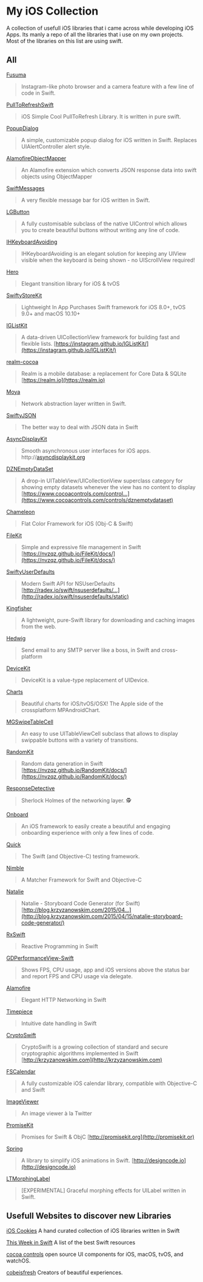 # My iOS Collection
A collection of usefull iOS libraries that i came across while developing iOS Apps. Its manly a repo of all the libraries that i use on my own projects. Most of the libraries on this list are using swift.



## All
 
 
 [Fusuma](https://github.com/prpgleto/Fusuma)
>Instagram-like photo browser and a camera feature with a few line of code in Swift.

 [PullToRefreshSwift](https://github.com/prpgleto/PullToRefreshSwift)
>iOS Simple Cool PullToRefresh Library. It is written in pure swift.

 [PopupDialog](https://github.com/Orderella/PopupDialog)
>A simple, customizable popup dialog for iOS written in Swift. Replaces UIAlertController alert style.

[AlamofireObjectMapper](https://github.com/tristanhimmelman/AlamofireObjectMapper)
>An Alamofire extension which converts JSON response data into swift objects using ObjectMapper

[SwiftMessages](https://github.com/SwiftKickMobile/SwiftMessages)
>A very flexible message bar for iOS written in Swift.

[LGButton](https://github.com/loregr/LGButton)
>A fully customisable subclass of the native UIControl which allows you to create beautiful buttons without writing any line of code.

[IHKeyboardAvoiding](https://github.com/IdleHandsApps/IHKeyboardAvoiding)
>IHKeyboardAvoiding is an elegant solution for keeping any UIView visible when the keyboard is being shown - no UIScrollView required!

[Hero](https://github.com/lkzhao/Hero)
>Elegant transition library for iOS & tvOS

[SwiftyStoreKit](https://github.com/bizz84/SwiftyStoreKit)
>Lightweight In App Purchases Swift framework for iOS 8.0+, tvOS 9.0+ and macOS 10.10+

[IGListKit](https://github.com/Instagram/IGListKit)
>A data-driven UICollectionView framework for building fast and flexible lists. [https://instagram.github.io/IGListKit/](https://instagram.github.io/IGListKit/)

[realm-cocoa](https://github.com/realm/realm-cocoa)
>Realm is a mobile database: a replacement for Core Data & SQLite [https://realm.io](https://realm.io)

[Moya](https://github.com/Moya/Moya)
>Network abstraction layer written in Swift.

[SwiftyJSON](https://github.com/SwiftyJSON/SwiftyJSON)
>The better way to deal with JSON data in Swift

[AsyncDisplayKit](https://github.com/facebookarchive/AsyncDisplayKit)
>Smooth asynchronous user interfaces for iOS apps. http://[asyncdisplaykit.org](asyncdisplaykit.org)

[DZNEmptyDataSet](https://github.com/dzenbot/DZNEmptyDataSet)
>A drop-in UITableView/UICollectionView superclass category for showing empty datasets whenever the view has no content to display [https://www.cocoacontrols.com/control…](https://www.cocoacontrols.com/controls/dznemptydataset)

[Chameleon](https://github.com/ViccAlexander/Chameleon)
>Flat Color Framework for iOS (Obj-C & Swift)

[FileKit](https://github.com/nvzqz/FileKit)
>Simple and expressive file management in Swift [https://nvzqz.github.io/FileKit/docs/](https://nvzqz.github.io/FileKit/docs/)

[SwiftyUserDefaults](https://github.com/radex/SwiftyUserDefaults)
>Modern Swift API for NSUserDefaults [http://radex.io/swift/nsuserdefaults/…](http://radex.io/swift/nsuserdefaults/static)

[Kingfisher](https://github.com/onevcat/Kingfisher)
>A lightweight, pure-Swift library for downloading and caching images from the web.

[Hedwig](https://github.com/onevcat/Hedwig)
>Send email to any SMTP server like a boss, in Swift and cross-platform

[DeviceKit](https://github.com/dennisweissmann/DeviceKit)
>DeviceKit is a value-type replacement of UIDevice.

[Charts](https://github.com/danielgindi/Charts)
>Beautiful charts for iOS/tvOS/OSX! The Apple side of the crossplatform MPAndroidChart.

[MGSwipeTableCell](https://github.com/MortimerGoro/MGSwipeTableCell)
>An easy to use UITableViewCell subclass that allows to display swippable buttons with a variety of transitions.

[RandomKit](https://github.com/nvzqz/RandomKit)
>Random data generation in Swift [https://nvzqz.github.io/RandomKit/docs/](https://nvzqz.github.io/RandomKit/docs/)

[ResponseDetective](https://github.com/netguru/ResponseDetective)
>Sherlock Holmes of the networking layer. 🕵️

[Onboard](https://github.com/mamaral/Onboard)
>An iOS framework to easily create a beautiful and engaging onboarding experience with only a few lines of code.

[Quick](https://github.com/Quick/Quick)
>The Swift (and Objective-C) testing framework.

[Nimble](https://github.com/Quick/Nimble)
>A Matcher Framework for Swift and Objective-C

[Natalie](https://github.com/krzyzanowskim/Natalie)
>Natalie - Storyboard Code Generator (for Swift) [http://blog.krzyzanowskim.com/2015/04…](http://blog.krzyzanowskim.com/2015/04/15/natalie-storyboard-code-generator/)

[RxSwift](https://github.com/ReactiveX/RxSwift)
>Reactive Programming in Swift

[GDPerformanceView-Swift](https://github.com/dani-gavrilov/GDPerformanceView-Swift)
>Shows FPS, CPU usage, app and iOS versions above the status bar and report FPS and CPU usage via delegate.

[Alamofire](https://github.com/Alamofire/Alamofire)
>Elegant HTTP Networking in Swift

[Timepiece](https://github.com/naoty/Timepiece)
>Intuitive date handling in Swift

[CryptoSwift](https://github.com/krzyzanowskim/CryptoSwift)
>CryptoSwift is a growing collection of standard and secure cryptographic algorithms implemented in Swift [http://krzyzanowskim.com](http://krzyzanowskim.com)

[FSCalendar](https://github.com/WenchaoD/FSCalendar)
>A fully customizable iOS calendar library, compatible with Objective-C and Swift

[ImageViewer](https://github.com/MailOnline/ImageViewer)
> An image viewer à la Twitter

[PromiseKit](https://github.com/mxcl/PromiseKit)
>Promises for Swift & ObjC [http://promisekit.org](http://promisekit.or)

[Spring](https://github.com/MengTo/Spring?ref=ioscookies.com)
>A library to simplify iOS animations in Swift. [http://designcode.io](http://designcode.io)

[LTMorphingLabel](https://github.com/lexrus/LTMorphingLabel?ref=ioscookies.com)
>[EXPERIMENTAL] Graceful morphing effects for UILabel written in Swift.

## Usefull Websites to discover new Libraries


[iOS Cookies](http://www.ioscookies.com) A hand curated collection of iOS libraries written in Swift

[This Week in Swift](https://swiftnews.curated.co) A list of the best Swift resources

[cocoa controls](https://www.cocoacontrols.com) open source UI components for iOS, macOS, tvOS, and watchOS.

[cobeisfresh](https://medium.cobeisfresh.com) Creators of beautiful experiences. 





